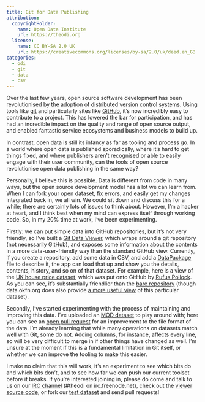 ```yaml
---
title: Git for Data Publishing
attribution:
  copyrightHolder:
    name: Open Data Institute
    url: https://theodi.org
  license:
    name: CC BY-SA 2.0 UK
    url: https://creativecommons.org/licenses/by-sa/2.0/uk/deed.en_GB
categories:
  - odi
  - git
  - data
  - csv
---
```

Over the last few years, open source software development has been revolutionised by the adoption of distributed version control systems. Using tools like [git](http://git-scm.com) and particularly sites like [GitHub](http://github.com), it’s now incredibly easy to contribute to a project. This has lowered the bar for participation, and has had an incredible impact on the quality and range of open source output, and enabled fantastic service ecosystems and business models to build up.

In contrast, open data is still its infancy as far as tooling and process go. In a world where open data is published sporadically, where it’s hard to get things fixed, and where publishers aren’t recognised or able to easily engage with their user community, can the tools of open source revolutionise open data publishing in the same way?

Personally, I believe this is possible. Data is different from code in many ways, but the open source development model has a lot we can learn from. When I can fork your open dataset, fix errors, and easily get my changes integrated back in, we all win. We could sit down and discuss this for a while; there are certainly lots of issues to think about. However, I’m a hacker at heart, and I think best when my mind can express itself through working code. So, in my 20% time at work, I’ve been experimenting.

Firstly: we can put simple data into GitHub repositories, but it’s not very friendly, so I’ve built a [Git Data Viewer](http://git-viewer.labs.theodi.org/), which wraps around a git repository (not necessarily GitHub), and exposes some information about the contents in a more data-user-friendly way than the standard GitHub view. Currently, if you create a repository, add some data in CSV, and add a [DataPackage](http://data.okfn.org/standards) file to describe it, the app can load that up and show you the details, contents, history, and so on of that dataset. For example, here is a view of the [UK house price dataset](http://git-viewer.labs.theodi.org/repositories/git%3A%2F%2Fgithub.com%2Fdatasets%2Fhouse-prices-uk.git), which was put onto GitHub by [Rufus Pollock](http://rufuspollock.org/). As you can see, it’s substantially friendlier than the [bare repository](https://github.com/datasets/house-prices-uk/) (though data.okfn.org does also provide [a more useful view](http://data.okfn.org/data/house-prices-uk) of this particular dataset).

Secondly, I’ve started experimenting with the process of maintaining and improving this data. I’ve uploaded an [MOD dataset](https://github.com/theodi/dataset-mod-disposals) to play around with; here you can see an [open pull request](https://github.com/theodi/dataset-mod-disposals/pull/1) for an improvement to the file format of the data. I’m already learning that while many operations on datasets match well with Git, some do not. Adding columns, for instance, affects every line, so will be very difficult to merge in if other things have changed as well. I’m unsure at the moment if this is a fundamental limitation in Git itself, or whether we can improve the tooling to make this easier.

I make no claim that this will work, it’s an experiment to see which bits do and which bits don’t, and to see how far we can push our current toolset before it breaks. If you’re interested joining in, please do come and talk to us on our [IRC channel](irc://irc.freenode.net/theodi) (#theodi on irc.freenode.net), check out the [viewer source code](https://github.com/theodi/git-data-viewer), or fork our [test dataset](https://github.com/theodi/dataset-mod-disposals) and send pull requests!
